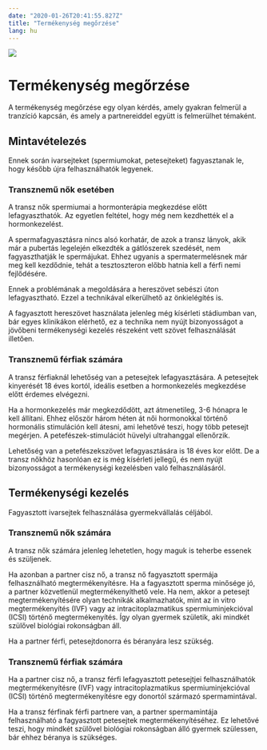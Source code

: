 ```yaml
---
date: "2020-01-26T20:41:55.827Z"
title: "Termékenység megőrzése"
lang: hu
---
```


<div class="header-image"><img src="assets/images/undraw_medical_care.svg" /></div>

# Termékenység megőrzése

A termékenység megőrzése egy olyan kérdés, amely gyakran felmerül a tranzíció kapcsán, és amely a partnereiddel együtt is felmerülhet témaként.

## Mintavételezés

Ennek során ivarsejteket (spermiumokat, petesejteket) fagyasztanak le, hogy később újra felhasználhatók legyenek.

### Transznemű nők esetében
A transz nők spermiumai a hormonterápia megkezdése előtt lefagyaszthatók. Az egyetlen feltétel, hogy még nem kezdhették el a hormonkezelést.

A spermafagyasztásra nincs alsó korhatár, de azok a transz lányok, akik már a pubertás legelején elkezdték a gátlószerek szedését, nem fagyaszthatják le spermájukat. Ehhez ugyanis a spermatermelésnek már meg kell kezdődnie, tehát a tesztoszteron előbb hatnia kell a férfi nemi fejlődésére.

Ennek a problémának a megoldására a hereszövet sebészi úton lefagyasztható. Ezzel a technikával elkerülhető az önkielégítés is.

A fagyasztott hereszövet használata jelenleg még kísérleti stádiumban van, bár egyes klinikákon elérhető, ez a technika nem nyújt bizonyosságot a jövőbeni termékenységi kezelés részeként vett szövet felhasználását illetően.

### Transznemű férfiak számára
A transz férfiaknál lehetőség van a petesejtek lefagyasztására. A petesejtek kinyerését 18 éves kortól, ideális esetben a hormonkezelés megkezdése előtt érdemes elvégezni.

Ha a hormonkezelés már megkezdődött, azt átmenetileg, 3-6 hónapra le kell állítani. Ehhez először három héten át női hormonokkal történő hormonális stimuláción kell átesni, ami lehetővé teszi, hogy több petesejt megérjen. A petefészek-stimulációt hüvelyi ultrahanggal ellenőrzik.

Lehetőség van a petefészekszövet lefagyasztására is 18 éves kor előtt. De a transz nőkhöz hasonlóan ez is még kísérleti jellegű, és nem nyújt bizonyosságot a termékenységi kezelésben való felhasználásáról.


## Termékenységi kezelés
Fagyasztott ivarsejtek felhasználása gyermekvállalás céljából.

### Transznemű nők számára
A transz nők számára jelenleg lehetetlen, hogy maguk is teherbe essenek és szüljenek.

Ha azonban a partner cisz nő, a transz nő fagyasztott spermája felhasználható megtermékenyítésre. Ha a fagyasztott sperma minősége jó, a partner közvetlenül megtermékenyíthető vele. Ha nem, akkor a petesejt megtermékenyítésére olyan technikák alkalmazhatók, mint az in vitro megtermékenyítés (IVF) vagy az intracitoplazmatikus spermiuminjekcióval (ICSI) történő megtermékenyítés. Így olyan gyermek születik, aki mindkét szülővel biológiai rokonságban áll.

Ha a partner férfi, petesejtdonorra és béranyára lesz szükség.

### Transznemű férfiak számára
Ha a partner cisz nő, a transz férfi lefagyasztott petesejtjei felhasználhatók megtermékenyítésre (IVF) vagy intracitoplazmatikus spermiuminjekcióval (ICSI) történő megtermékenyítésre egy donortól származó spermamintával.

Ha a transz férfinak férfi partnere van, a partner spermamintája felhasználható a fagyasztott petesejtek megtermékenyítéséhez. Ez lehetővé teszi, hogy mindkét szülővel biológiai rokonságban álló gyermek szülessen, bár ehhez béranya is szükséges.

